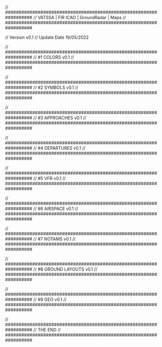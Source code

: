 // ##################################################################
//                 VATSSA | FIR ICAO | GroundRadar | Maps
// ##################################################################

// Version v0.1
// Update Date 19/05/2022


// ##################################################################
//                 #1 COLORS v0.1
// ##################################################################


// ##################################################################
//                 #2 SYMBOLS v0.1
// ##################################################################

// ##################################################################
//                 #3 APPROACHES v0.1
// ##################################################################

// ##################################################################
//                 #4 DEPARTURES v0.1
// ##################################################################

// ##################################################################
//                 #5 VFR v0.1
// ##################################################################

// ##################################################################
//                 #6 AIRSPACE v0.1
// ##################################################################

// ##################################################################
//                 #7 NOTAMS v0.1
// ##################################################################

// ##################################################################
//                 #8 GROUND LAYOUTS v0.1
// ##################################################################

// ##################################################################
//                 #9 GEO v0.1
// ##################################################################

// ##################################################################
//                 THE END
// ##################################################################
